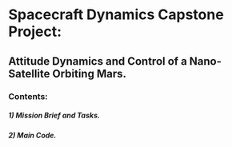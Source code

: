 
# Spacecraft Dynamics Capstone Project:
## Attitude Dynamics and Control of a Nano-Satellite Orbiting Mars.

### Contents:
##### 1) Mission Brief and Tasks.
##### 2) Main Code.

